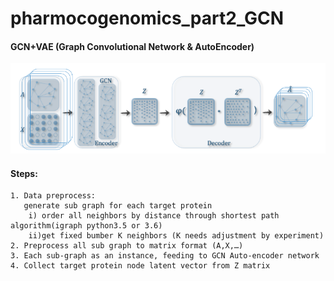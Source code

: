 # pharmocogenomics_part2_GCN  
#### GCN+VAE (Graph Convolutional Network & AutoEncoder)   
![steps](images/steps.png)
#### Steps:  

    1. Data preprocess:
       generate sub graph for each target protein
        i) order all neighbors by distance through shortest path algorithm(igraph python3.5 or 3.6)
        ii)get fixed bumber K neighbors (K needs adjustment by experiment)
    2. Preprocess all sub graph to matrix format (A,X,…)
    3. Each sub-graph as an instance, feeding to GCN Auto-encoder network
    4. Collect target protein node latent vector from Z matrix
